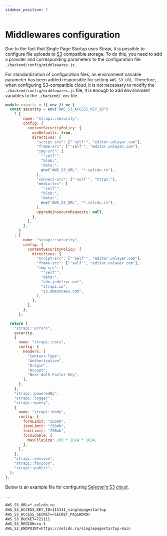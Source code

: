 ```yaml
---
sidebar_position: 7
---
```


# Middlewares configuration

Due to the fact that Single Page Startup uses Strapi, it is possible to configure file uploads to [S3](https://docs.strapi.io/dev-docs/providers) compatible storage. To do this, you need to add a provider and corresponding parameters to the configuration file `./backend/config/middlewares.js`.

For standardization of configuration files, an environment variable parameter has been added responsible for setting `AWS_S3_URL`. Therefore, when configuring S3-compatible cloud, it is not necessary to modify the `./backend/config/middlewares.js` file, it is enough to add environment variables to the `./backend/.env` file.

```javascript title="./backend/config/middlewares.js"
module.exports = ({ env }) => {
  const security = env("AWS_S3_ACCESS_KEY_ID")
    ? {
        name: "strapi::security",
        config: {
          contentSecurityPolicy: {
            useDefaults: true,
            directives: {
              "script-src": ["'self'", "editor.unlayer.com"],
              "frame-src": ["'self'", "editor.unlayer.com"],
              "img-src": [
                "'self'",
                "blob:",
                "data:",
                env("AWS_S3_URL", "*.selcdn.ru"),
              ],
              "connect-src": ["'self'", "https:"],
              "media-src": [
                "'self'",
                "blob:",
                "data:",
                env("AWS_S3_URL", "*.selcdn.ru"),
              ],
              upgradeInsecureRequests: null,
            },
          },
        },
      }
    : {
        name: "strapi::security",
        config: {
          contentSecurityPolicy: {
            directives: {
              "script-src": ["'self'", "editor.unlayer.com"],
              "frame-src": ["'self'", "editor.unlayer.com"],
              "img-src": [
                "'self'",
                "data:",
                "cdn.jsdelivr.net",
                "strapi.io",
                "s3.amazonaws.com",
              ],
            },
          },
        },
      };

  return [
    "strapi::errors",
    security,
    {
      name: "strapi::cors",
      config: {
        headers: [
          "Content-Type",
          "Authorization",
          "Origin",
          "Accept",
          "Next-Auth-Factor-Key",
        ],
      },
    },
    "strapi::poweredBy",
    "strapi::logger",
    "strapi::query",
    {
      name: "strapi::body",
      config: {
        formLimit: "256mb",
        jsonLimit: "256mb",
        textLimit: "256mb",
        formidable: {
          maxFileSize: 200 * 1024 * 1024,
        },
      },
    },
    "strapi::session",
    "strapi::favicon",
    "strapi::public",
  ];
};
```

Below is an example file for configuring [Selectel's S3 cloud](https://selectel.ru/services/cloud/storage).

```txt title="./backend/.env"
...

AWS_S3_URL=*.selcdn.ru
AWS_S3_ACCESS_KEY_ID=111111_singlepagestartup
AWS_S3_ACCESS_SECRET=<SECRET_PASSWORD>
AWS_S3_BUCKET=721111
AWS_S3_REGION=ru-1
AWS_S3_ENDPOINT=https://selcdn.ru/singlepagestartup-main
```
